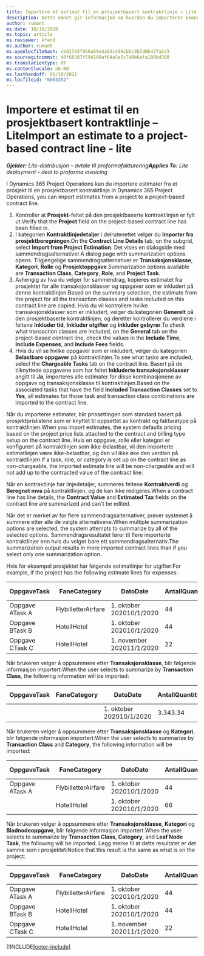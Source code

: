```yaml
---
title: Importere et estimat til en prosjektbasert kontraktlinje – Lite
description: Dette emnet gir informasjon om hvordan du importerer økonomiske estimater fra et prosjekt til en kontraktlinje.
author: rumant
ms.date: 10/19/2020
ms.topic: article
ms.reviewer: kfend
ms.author: rumant
ms.openlocfilehash: cbd1745f9b6a59a4a03c456cbbc3b7d0b427a2d3
ms.sourcegitcommit: 40f68387f594180af64a5e5c748b6efa188bd300
ms.translationtype: HT
ms.contentlocale: nb-NO
ms.lasthandoff: 05/10/2021
ms.locfileid: "6003352"
---
```

# <a name="import-an-estimate-to-a-project-based-contract-line---lite"></a><span data-ttu-id="232d8-103">Importere et estimat til en prosjektbasert kontraktlinje – Lite</span><span class="sxs-lookup"><span data-stu-id="232d8-103">Import an estimate to a project-based contract line - lite</span></span>

<span data-ttu-id="232d8-104">_**Gjelder:** Lite-distribusjon – avtale til proformafakturering_</span><span class="sxs-lookup"><span data-stu-id="232d8-104">_**Applies To:** Lite deployment - deal to proforma invoicing_</span></span>

<span data-ttu-id="232d8-105">I Dynamics 365 Project Operations kan du importere estimater fra et prosjekt til en prosjektbasert kontraktlinje.</span><span class="sxs-lookup"><span data-stu-id="232d8-105">In Dynamics 365 Project Operations, you can import estimates from a project to a project-based contract line.</span></span>

1. <span data-ttu-id="232d8-106">Kontroller at **Prosjekt**-feltet på den prosjektbaserte kontraktlinjen er fylt ut.</span><span class="sxs-lookup"><span data-stu-id="232d8-106">Verify that the **Project** field on the project-based contract line has been filled in.</span></span>
2. <span data-ttu-id="232d8-107">I kategorien **Kontraktlinjedetaljer** i delrutenettet velger du **Importer fra prosjektberegningen**.</span><span class="sxs-lookup"><span data-stu-id="232d8-107">On the **Contract Line Details** tab, on the subgrid, select **Import from Project Estimation**.</span></span> <span data-ttu-id="232d8-108">Det vises en dialogside med sammendragsalternativer.</span><span class="sxs-lookup"><span data-stu-id="232d8-108">A dialog page with summarization options opens.</span></span> <span data-ttu-id="232d8-109">Tilgjengelige sammendragsalternativer er **Transaksjonsklasse**, **Kategori**, **Rolle** og **Prosjektoppgave**.</span><span class="sxs-lookup"><span data-stu-id="232d8-109">Summarization options available are **Transaction Class**, **Category**, **Role**, and **Project Task**.</span></span>
3. <span data-ttu-id="232d8-110">Avhengig av hva du velger for sammendrag, kopieres estimatet fra prosjektet for alle transaksjonsklasser og oppgaver som er inkludert på denne kontraktlinjen.</span><span class="sxs-lookup"><span data-stu-id="232d8-110">Based on the summary selection, the estimate from the project for all the transaction classes and tasks included on this contract line are copied.</span></span> <span data-ttu-id="232d8-111">Hvis du vil kontrollere hvilke transaksjonsklasser som er inkludert, velger du kategorien **Generelt** på den prosjektbaserte kontraktlinjen, og deretter kontrollerer du verdiene i feltene **Inkluder tid**, **Inkluder utgifter** og **Inkluder gebyrer**.</span><span class="sxs-lookup"><span data-stu-id="232d8-111">To check what transaction classes are included, on the **General** tab on the project-based contract line, check the values in the **Include Time**, **Include Expenses**, and **Include Fees** fields.</span></span> 
4. <span data-ttu-id="232d8-112">Hvis du vil se hvilke oppgaver som er inkludert, velger du kategorien **Belastbare oppgaver** på kontraktlinjen.</span><span class="sxs-lookup"><span data-stu-id="232d8-112">To see what tasks are included, select the **Chargeable Tasks** tab on the contract line.</span></span> <span data-ttu-id="232d8-113">Basert på de tilknyttede oppgavene som har feltet **Inkluderte transaksjonsklasser** angitt til **Ja**, importeres alle estimater for disse kombinasjonene av oppgave og transaksjonsklasse til kontraktlinjen.</span><span class="sxs-lookup"><span data-stu-id="232d8-113">Based on the associated tasks that have the field **Included Transaction Classes** set to **Yes**, all estimates for those task and transaction class combinations are imported to the contract line.</span></span>

<span data-ttu-id="232d8-114">Når du importerer estimater, blir prissettingen som standard basert på prosjektprislistene som er knyttet til oppsettet av kontrakt og fakturatype på kontraktlinjen.</span><span class="sxs-lookup"><span data-stu-id="232d8-114">When you import estimates, the system defaults pricing based on the project price lists attached to the contract and billing type setup on the contract line.</span></span> <span data-ttu-id="232d8-115">Hvis en oppgave, rolle eller kategori er konfigurert på kontraktlinjen som ikke-belastbar, vil den importerte estimatlinjen være ikke-belastbar, og den vil ikke øke den verdien på kontraktlinjen.</span><span class="sxs-lookup"><span data-stu-id="232d8-115">If a task, role, or category is set up on the contract line as non-chargeable, the imported estimate line will be non-chargeable and will not add up to the contracted value of the contract line.</span></span>

<span data-ttu-id="232d8-116">Når en kontraktlinje har linjedetaljer, summeres feltene **Kontraktverdi** og **Beregnet mva** på kontraktlinjen, og de kan ikke redigeres.</span><span class="sxs-lookup"><span data-stu-id="232d8-116">When a contract line has line details, the **Contract Value** and **Estimated Tax** fields on the contract line are summarized and can't be edited.</span></span>

<span data-ttu-id="232d8-117">Når det er merket av for flere sammendragsalternativer, prøver systemet å summere etter alle de valgte alternativene.</span><span class="sxs-lookup"><span data-stu-id="232d8-117">When multiple summarization options are selected, the system attempts to summarize by all of the selected options.</span></span> <span data-ttu-id="232d8-118">Sammendragsresultatet fører til flere importerte kontraktlinjer enn hvis du velger bare ett sammendragsalternativ.</span><span class="sxs-lookup"><span data-stu-id="232d8-118">The summarization output results in more imported contract lines than if you select only one summarization option.</span></span>

<span data-ttu-id="232d8-119">Hvis for eksempel prosjektet har følgende estimatlinjer for utgifter:</span><span class="sxs-lookup"><span data-stu-id="232d8-119">For example, if the project has the following estimate lines for expenses:</span></span>

| <span data-ttu-id="232d8-120">Oppgave</span><span class="sxs-lookup"><span data-stu-id="232d8-120">Task</span></span> | <span data-ttu-id="232d8-121">Fane</span><span class="sxs-lookup"><span data-stu-id="232d8-121">Category</span></span> | <span data-ttu-id="232d8-122">Dato</span><span class="sxs-lookup"><span data-stu-id="232d8-122">Date</span></span> | <span data-ttu-id="232d8-123">Antall</span><span class="sxs-lookup"><span data-stu-id="232d8-123">Quantity</span></span> | <span data-ttu-id="232d8-124">Enhetspris</span><span class="sxs-lookup"><span data-stu-id="232d8-124">Unit price</span></span> | <span data-ttu-id="232d8-125">Mengde</span><span class="sxs-lookup"><span data-stu-id="232d8-125">Amount</span></span> |
| --- | --- | --- | --- | --- | --- |
| <span data-ttu-id="232d8-126">Oppgave A</span><span class="sxs-lookup"><span data-stu-id="232d8-126">Task A</span></span> | <span data-ttu-id="232d8-127">Flybilletter</span><span class="sxs-lookup"><span data-stu-id="232d8-127">Airfare</span></span> | <span data-ttu-id="232d8-128">1. oktober 2020</span><span class="sxs-lookup"><span data-stu-id="232d8-128">10/1/2020</span></span> | <span data-ttu-id="232d8-129">4</span><span class="sxs-lookup"><span data-stu-id="232d8-129">4</span></span> | <span data-ttu-id="232d8-130">400</span><span class="sxs-lookup"><span data-stu-id="232d8-130">400</span></span> | <span data-ttu-id="232d8-131">1600</span><span class="sxs-lookup"><span data-stu-id="232d8-131">1600</span></span> |
| <span data-ttu-id="232d8-132">Oppgave B</span><span class="sxs-lookup"><span data-stu-id="232d8-132">Task B</span></span> | <span data-ttu-id="232d8-133">Hotell</span><span class="sxs-lookup"><span data-stu-id="232d8-133">Hotel</span></span> | <span data-ttu-id="232d8-134">1. oktober 2020</span><span class="sxs-lookup"><span data-stu-id="232d8-134">10/1/2020</span></span> | <span data-ttu-id="232d8-135">4</span><span class="sxs-lookup"><span data-stu-id="232d8-135">4</span></span> | <span data-ttu-id="232d8-136">200</span><span class="sxs-lookup"><span data-stu-id="232d8-136">200</span></span> | <span data-ttu-id="232d8-137">800</span><span class="sxs-lookup"><span data-stu-id="232d8-137">800</span></span> |
| <span data-ttu-id="232d8-138">Oppgave C</span><span class="sxs-lookup"><span data-stu-id="232d8-138">Task C</span></span> | <span data-ttu-id="232d8-139">Hotell</span><span class="sxs-lookup"><span data-stu-id="232d8-139">Hotel</span></span> | <span data-ttu-id="232d8-140">1. november 2020</span><span class="sxs-lookup"><span data-stu-id="232d8-140">11/1/2020</span></span> | <span data-ttu-id="232d8-141">2</span><span class="sxs-lookup"><span data-stu-id="232d8-141">2</span></span> | <span data-ttu-id="232d8-142">200</span><span class="sxs-lookup"><span data-stu-id="232d8-142">200</span></span> | <span data-ttu-id="232d8-143">400</span><span class="sxs-lookup"><span data-stu-id="232d8-143">400</span></span> |

<span data-ttu-id="232d8-144">Når brukeren velger å oppsummere etter **Transaksjonsklasse**, blir følgende informasjon importert:</span><span class="sxs-lookup"><span data-stu-id="232d8-144">When the user selects to summarize by **Transaction Class**, the following information will be imported:</span></span>

| <span data-ttu-id="232d8-145">Oppgave</span><span class="sxs-lookup"><span data-stu-id="232d8-145">Task</span></span> | <span data-ttu-id="232d8-146">Fane</span><span class="sxs-lookup"><span data-stu-id="232d8-146">Category</span></span> | <span data-ttu-id="232d8-147">Dato</span><span class="sxs-lookup"><span data-stu-id="232d8-147">Date</span></span> | <span data-ttu-id="232d8-148">Antall</span><span class="sxs-lookup"><span data-stu-id="232d8-148">Quantity</span></span> | <span data-ttu-id="232d8-149">Enhetspris</span><span class="sxs-lookup"><span data-stu-id="232d8-149">Unit price</span></span> | <span data-ttu-id="232d8-150">Mengde</span><span class="sxs-lookup"><span data-stu-id="232d8-150">Amount</span></span> |
| --- | --- | --- | --- | --- | --- |
| &nbsp; | &nbsp; | <span data-ttu-id="232d8-151">1. oktober 2020</span><span class="sxs-lookup"><span data-stu-id="232d8-151">10/1/2020</span></span> | <span data-ttu-id="232d8-152">3.34</span><span class="sxs-lookup"><span data-stu-id="232d8-152">3.34</span></span> | <span data-ttu-id="232d8-153">840</span><span class="sxs-lookup"><span data-stu-id="232d8-153">840</span></span> | <span data-ttu-id="232d8-154">2800</span><span class="sxs-lookup"><span data-stu-id="232d8-154">2800</span></span> |

<span data-ttu-id="232d8-155">Når brukeren velger å oppsummere etter **Transaksjonsklasse** og **Kategori**, blir følgende informasjon importert:</span><span class="sxs-lookup"><span data-stu-id="232d8-155">When the user selects to summarize by **Transaction Class** and **Category**, the following information will be imported:</span></span>

| <span data-ttu-id="232d8-156">Oppgave</span><span class="sxs-lookup"><span data-stu-id="232d8-156">Task</span></span> | <span data-ttu-id="232d8-157">Fane</span><span class="sxs-lookup"><span data-stu-id="232d8-157">Category</span></span> | <span data-ttu-id="232d8-158">Dato</span><span class="sxs-lookup"><span data-stu-id="232d8-158">Date</span></span> | <span data-ttu-id="232d8-159">Antall</span><span class="sxs-lookup"><span data-stu-id="232d8-159">Quantity</span></span> | <span data-ttu-id="232d8-160">Enhetspris</span><span class="sxs-lookup"><span data-stu-id="232d8-160">Unit price</span></span> | <span data-ttu-id="232d8-161">Mengde</span><span class="sxs-lookup"><span data-stu-id="232d8-161">Amount</span></span> |
| --- | --- | --- | --- | --- | --- |
| <span data-ttu-id="232d8-162">Oppgave A</span><span class="sxs-lookup"><span data-stu-id="232d8-162">Task A</span></span> | <span data-ttu-id="232d8-163">Flybilletter</span><span class="sxs-lookup"><span data-stu-id="232d8-163">Airfare</span></span> | <span data-ttu-id="232d8-164">1. oktober 2020</span><span class="sxs-lookup"><span data-stu-id="232d8-164">10/1/2020</span></span> | <span data-ttu-id="232d8-165">4</span><span class="sxs-lookup"><span data-stu-id="232d8-165">4</span></span> | <span data-ttu-id="232d8-166">400</span><span class="sxs-lookup"><span data-stu-id="232d8-166">400</span></span> | <span data-ttu-id="232d8-167">1600</span><span class="sxs-lookup"><span data-stu-id="232d8-167">1600</span></span> |
| &nbsp;| <span data-ttu-id="232d8-168">Hotell</span><span class="sxs-lookup"><span data-stu-id="232d8-168">Hotel</span></span> | <span data-ttu-id="232d8-169">1. oktober 2020</span><span class="sxs-lookup"><span data-stu-id="232d8-169">10/1/2020</span></span> | <span data-ttu-id="232d8-170">6</span><span class="sxs-lookup"><span data-stu-id="232d8-170">6</span></span> | <span data-ttu-id="232d8-171">200</span><span class="sxs-lookup"><span data-stu-id="232d8-171">200</span></span> | <span data-ttu-id="232d8-172">1200</span><span class="sxs-lookup"><span data-stu-id="232d8-172">1200</span></span> |

<span data-ttu-id="232d8-173">Når brukeren velger å oppsummere etter **Transaksjonsklasse**, **Kategori** og **Bladnodeoppgave**, blir følgende informasjon importert.</span><span class="sxs-lookup"><span data-stu-id="232d8-173">When the user selects to summarize by **Transaction Class**, **Category**, and **Leaf Node Task**, the following will be imported.</span></span> <span data-ttu-id="232d8-174">Legg merke til at dette resultatet er det samme som i prosjektet:</span><span class="sxs-lookup"><span data-stu-id="232d8-174">Notice that this result is the same as what is on the project:</span></span>

| <span data-ttu-id="232d8-175">Oppgave</span><span class="sxs-lookup"><span data-stu-id="232d8-175">Task</span></span> | <span data-ttu-id="232d8-176">Fane</span><span class="sxs-lookup"><span data-stu-id="232d8-176">Category</span></span> | <span data-ttu-id="232d8-177">Dato</span><span class="sxs-lookup"><span data-stu-id="232d8-177">Date</span></span> | <span data-ttu-id="232d8-178">Antall</span><span class="sxs-lookup"><span data-stu-id="232d8-178">Quantity</span></span> | <span data-ttu-id="232d8-179">Enhetspris</span><span class="sxs-lookup"><span data-stu-id="232d8-179">Unit price</span></span> | <span data-ttu-id="232d8-180">Mengde</span><span class="sxs-lookup"><span data-stu-id="232d8-180">Amount</span></span> |
| --- | --- | --- | --- | --- | --- |
| <span data-ttu-id="232d8-181">Oppgave A</span><span class="sxs-lookup"><span data-stu-id="232d8-181">Task A</span></span> | <span data-ttu-id="232d8-182">Flybilletter</span><span class="sxs-lookup"><span data-stu-id="232d8-182">Airfare</span></span> | <span data-ttu-id="232d8-183">1. oktober 2020</span><span class="sxs-lookup"><span data-stu-id="232d8-183">10/1/2020</span></span> | <span data-ttu-id="232d8-184">4</span><span class="sxs-lookup"><span data-stu-id="232d8-184">4</span></span> | <span data-ttu-id="232d8-185">400</span><span class="sxs-lookup"><span data-stu-id="232d8-185">400</span></span> | <span data-ttu-id="232d8-186">1600</span><span class="sxs-lookup"><span data-stu-id="232d8-186">1600</span></span> |
| <span data-ttu-id="232d8-187">Oppgave B</span><span class="sxs-lookup"><span data-stu-id="232d8-187">Task B</span></span> | <span data-ttu-id="232d8-188">Hotell</span><span class="sxs-lookup"><span data-stu-id="232d8-188">Hotel</span></span> | <span data-ttu-id="232d8-189">1. oktober 2020</span><span class="sxs-lookup"><span data-stu-id="232d8-189">10/1/2020</span></span> | <span data-ttu-id="232d8-190">4</span><span class="sxs-lookup"><span data-stu-id="232d8-190">4</span></span> | <span data-ttu-id="232d8-191">200</span><span class="sxs-lookup"><span data-stu-id="232d8-191">200</span></span> | <span data-ttu-id="232d8-192">800</span><span class="sxs-lookup"><span data-stu-id="232d8-192">800</span></span> |
| <span data-ttu-id="232d8-193">Oppgave C</span><span class="sxs-lookup"><span data-stu-id="232d8-193">Task C</span></span> | <span data-ttu-id="232d8-194">Hotell</span><span class="sxs-lookup"><span data-stu-id="232d8-194">Hotel</span></span> | <span data-ttu-id="232d8-195">1. november 2020</span><span class="sxs-lookup"><span data-stu-id="232d8-195">11/1/2020</span></span> | <span data-ttu-id="232d8-196">2</span><span class="sxs-lookup"><span data-stu-id="232d8-196">2</span></span> | <span data-ttu-id="232d8-197">200</span><span class="sxs-lookup"><span data-stu-id="232d8-197">200</span></span> | <span data-ttu-id="232d8-198">400</span><span class="sxs-lookup"><span data-stu-id="232d8-198">400</span></span> |


[!INCLUDE[footer-include](../../includes/footer-banner.md)]
